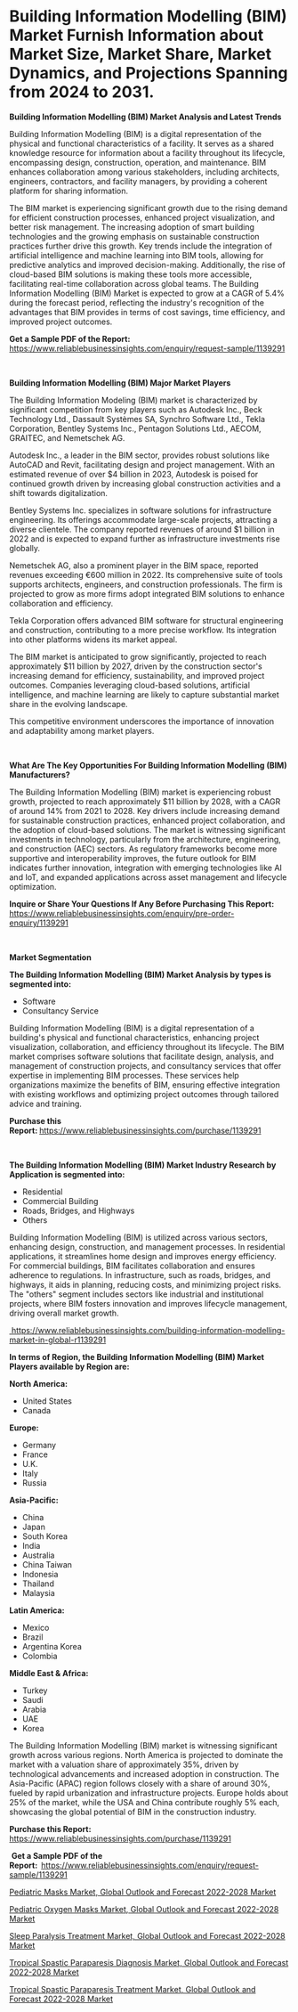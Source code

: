 <p><h1>Building Information Modelling (BIM) Market Furnish Information about Market Size, Market Share, Market Dynamics, and Projections Spanning from 2024 to 2031.</h1></p><p><strong>Building Information Modelling (BIM) Market Analysis and Latest Trends</strong></p>
<p><p>Building Information Modelling (BIM) is a digital representation of the physical and functional characteristics of a facility. It serves as a shared knowledge resource for information about a facility throughout its lifecycle, encompassing design, construction, operation, and maintenance. BIM enhances collaboration among various stakeholders, including architects, engineers, contractors, and facility managers, by providing a coherent platform for sharing information.</p><p>The BIM market is experiencing significant growth due to the rising demand for efficient construction processes, enhanced project visualization, and better risk management. The increasing adoption of smart building technologies and the growing emphasis on sustainable construction practices further drive this growth. Key trends include the integration of artificial intelligence and machine learning into BIM tools, allowing for predictive analytics and improved decision-making. Additionally, the rise of cloud-based BIM solutions is making these tools more accessible, facilitating real-time collaboration across global teams. The Building Information Modelling (BIM) Market is expected to grow at a CAGR of 5.4% during the forecast period, reflecting the industry's recognition of the advantages that BIM provides in terms of cost savings, time efficiency, and improved project outcomes.</p></p>
<p><strong>Get a Sample PDF of the Report:&nbsp;</strong> <a href="https://www.reliablebusinessinsights.com/enquiry/request-sample/1139291?utm_campaign=1426&utm_medium=2&utm_source=Github&utm_content=ia&utm_term=14102024&utm_id=building-information-modelling-bim">https://www.reliablebusinessinsights.com/enquiry/request-sample/1139291</a></p>
<p>&nbsp;</p>
<p><strong>Building Information Modelling (BIM) Major Market Players</strong></p>
<p><p>The Building Information Modeling (BIM) market is characterized by significant competition from key players such as Autodesk Inc., Beck Technology Ltd., Dassault Systèmes SA, Synchro Software Ltd., Tekla Corporation, Bentley Systems Inc., Pentagon Solutions Ltd., AECOM, GRAITEC, and Nemetschek AG. </p><p>Autodesk Inc., a leader in the BIM sector, provides robust solutions like AutoCAD and Revit, facilitating design and project management. With an estimated revenue of over $4 billion in 2023, Autodesk is poised for continued growth driven by increasing global construction activities and a shift towards digitalization.</p><p>Bentley Systems Inc. specializes in software solutions for infrastructure engineering. Its offerings accommodate large-scale projects, attracting a diverse clientele. The company reported revenues of around $1 billion in 2022 and is expected to expand further as infrastructure investments rise globally.</p><p>Nemetschek AG, also a prominent player in the BIM space, reported revenues exceeding €600 million in 2022. Its comprehensive suite of tools supports architects, engineers, and construction professionals. The firm is projected to grow as more firms adopt integrated BIM solutions to enhance collaboration and efficiency.</p><p>Tekla Corporation offers advanced BIM software for structural engineering and construction, contributing to a more precise workflow. Its integration into other platforms widens its market appeal.</p><p>The BIM market is anticipated to grow significantly, projected to reach approximately $11 billion by 2027, driven by the construction sector's increasing demand for efficiency, sustainability, and improved project outcomes. Companies leveraging cloud-based solutions, artificial intelligence, and machine learning are likely to capture substantial market share in the evolving landscape. </p><p>This competitive environment underscores the importance of innovation and adaptability among market players.</p></p>
<p>&nbsp;</p>
<p><strong>What Are The Key Opportunities For Building Information Modelling (BIM) Manufacturers?</strong></p>
<p><p>The Building Information Modelling (BIM) market is experiencing robust growth, projected to reach approximately $11 billion by 2028, with a CAGR of around 14% from 2021 to 2028. Key drivers include increasing demand for sustainable construction practices, enhanced project collaboration, and the adoption of cloud-based solutions. The market is witnessing significant investments in technology, particularly from the architecture, engineering, and construction (AEC) sectors. As regulatory frameworks become more supportive and interoperability improves, the future outlook for BIM indicates further innovation, integration with emerging technologies like AI and IoT, and expanded applications across asset management and lifecycle optimization.</p></p>
<p><strong>Inquire or Share Your Questions If Any Before Purchasing This Report:</strong> <a href="https://www.reliablebusinessinsights.com/enquiry/pre-order-enquiry/1139291?utm_campaign=1426&utm_medium=2&utm_source=Github&utm_content=ia&utm_term=14102024&utm_id=building-information-modelling-bim">https://www.reliablebusinessinsights.com/enquiry/pre-order-enquiry/1139291</a></p>
<p>&nbsp;</p>
<p><strong>Market Segmentation</strong></p>
<p><strong>The Building Information Modelling (BIM) Market Analysis by types is segmented into:</strong></p>
<p><ul><li>Software</li><li>Consultancy Service</li></ul></p>
<p><p>Building Information Modelling (BIM) is a digital representation of a building's physical and functional characteristics, enhancing project visualization, collaboration, and efficiency throughout its lifecycle. The BIM market comprises software solutions that facilitate design, analysis, and management of construction projects, and consultancy services that offer expertise in implementing BIM processes. These services help organizations maximize the benefits of BIM, ensuring effective integration with existing workflows and optimizing project outcomes through tailored advice and training.</p></p>
<p><strong>Purchase this Report:&nbsp;</strong><a href="https://www.reliablebusinessinsights.com/purchase/1139291?utm_campaign=1426&utm_medium=2&utm_source=Github&utm_content=ia&utm_term=14102024&utm_id=building-information-modelling-bim">https://www.reliablebusinessinsights.com/purchase/1139291</a></p>
<p>&nbsp;</p>
<p><strong>The Building Information Modelling (BIM) Market Industry Research by Application is segmented into:</strong></p>
<p><ul><li>Residential</li><li>Commercial Building</li><li>Roads, Bridges, and Highways</li><li>Others</li></ul></p>
<p><p>Building Information Modelling (BIM) is utilized across various sectors, enhancing design, construction, and management processes. In residential applications, it streamlines home design and improves energy efficiency. For commercial buildings, BIM facilitates collaboration and ensures adherence to regulations. In infrastructure, such as roads, bridges, and highways, it aids in planning, reducing costs, and minimizing project risks. The "others" segment includes sectors like industrial and institutional projects, where BIM fosters innovation and improves lifecycle management, driving overall market growth.</p></p>
<p><a href="https://www.reliablebusinessinsights.com/building-information-modelling-market-in-global-r1139291?utm_campaign=1426&utm_medium=2&utm_source=Github&utm_content=ia&utm_term=14102024&utm_id=building-information-modelling-bim">&nbsp;https://www.reliablebusinessinsights.com/building-information-modelling-market-in-global-r1139291</a></p>
<p><strong>In terms of Region, the Building Information Modelling (BIM) Market Players available by Region are:</strong></p>
<p>
    <p> <strong> North America: </strong>
        <ul>
            <li>United States</li>
            <li>Canada</li>
        </ul>
        </p> 
    <p> <strong> Europe: </strong>
        <ul>
            <li>Germany</li>
            <li>France</li>
            <li>U.K.</li>
            <li>Italy</li>
            <li>Russia</li>
        </ul>
        </p> 
    <p> <strong> Asia-Pacific: </strong>
        <ul>
            <li>China</li>
            <li>Japan</li>
            <li>South Korea</li>
            <li>India</li>
            <li>Australia</li>
            <li>China Taiwan</li>
            <li>Indonesia</li>
            <li>Thailand</li>
            <li>Malaysia</li>
        </ul>
        </p> 
    <p> <strong> Latin America: </strong>
        <ul>
            <li>Mexico</li>
            <li>Brazil</li>
            <li>Argentina Korea</li>
            <li>Colombia</li>
        </ul>
        </p> 
    <p> <strong> Middle East & Africa: </strong>
        <ul>
            <li>Turkey</li>
            <li>Saudi</li>
            <li>Arabia</li>
            <li>UAE</li>
            <li>Korea</li>
        </ul>
    </p>
    </p>
<p><p>The Building Information Modelling (BIM) market is witnessing significant growth across various regions. North America is projected to dominate the market with a valuation share of approximately 35%, driven by technological advancements and increased adoption in construction. The Asia-Pacific (APAC) region follows closely with a share of around 30%, fueled by rapid urbanization and infrastructure projects. Europe holds about 25% of the market, while the USA and China contribute roughly 5% each, showcasing the global potential of BIM in the construction industry.</p></p>
<p><strong>Purchase this Report: </strong><a href="https://www.reliablebusinessinsights.com/purchase/1139291?utm_campaign=1426&utm_medium=2&utm_source=Github&utm_content=ia&utm_term=14102024&utm_id=building-information-modelling-bim">https://www.reliablebusinessinsights.com/purchase/1139291</a></p>
<p>&nbsp;<strong>Get a Sample PDF of the Report:&nbsp;&nbsp;</strong><a href="https://www.reliablebusinessinsights.com/enquiry/request-sample/1139291?utm_campaign=1426&utm_medium=2&utm_source=Github&utm_content=ia&utm_term=14102024&utm_id=building-information-modelling-bim">https://www.reliablebusinessinsights.com/enquiry/request-sample/1139291</a></p>
<p><strong></strong></p>
<p><p><a href="https://www.linkedin.com/pulse/pediatric-masks-market-global-outlook-forecast-2022-2028-fpyhe?utm_campaign=1426&utm_medium=2&utm_source=Github&utm_content=ia&utm_term=14102024&utm_id=building-information-modelling-bim">Pediatric Masks Market, Global Outlook and Forecast 2022-2028 Market</a></p><p><a href="https://www.linkedin.com/pulse/global-pediatric-oxygen-masks-market-outlook-forecast-2022-2028-ctvde?utm_campaign=1426&utm_medium=2&utm_source=Github&utm_content=ia&utm_term=14102024&utm_id=building-information-modelling-bim">Pediatric Oxygen Masks Market, Global Outlook and Forecast 2022-2028 Market</a></p><p><a href="https://www.linkedin.com/pulse/regulatory-landscape-its-influence-global-sleep-paralysis-yxchf?utm_campaign=1426&utm_medium=2&utm_source=Github&utm_content=ia&utm_term=14102024&utm_id=building-information-modelling-bim">Sleep Paralysis Treatment Market, Global Outlook and Forecast 2022-2028 Market</a></p><p><a href="https://www.linkedin.com/pulse/tropical-spastic-paraparesis-diagnosis-market-global-outlook-ksuze?utm_campaign=1426&utm_medium=2&utm_source=Github&utm_content=ia&utm_term=14102024&utm_id=building-information-modelling-bim">Tropical Spastic Paraparesis Diagnosis Market, Global Outlook and Forecast 2022-2028 Market</a></p><p><a href="https://www.linkedin.com/pulse/global-tropical-spastic-paraparesis-treatment-market-outlook-l5kxf?utm_campaign=1426&utm_medium=2&utm_source=Github&utm_content=ia&utm_term=14102024&utm_id=building-information-modelling-bim">Tropical Spastic Paraparesis Treatment Market, Global Outlook and Forecast 2022-2028 Market</a></p></p>